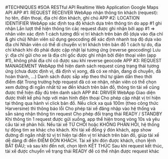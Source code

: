 #TECHNIQUES
#SOA RESTful API
Realtime Web Application
Google Maps API
APP #1: REQUEST RECEIVER
WebApp nhận thông tin khách (request): họ tên, điện thoại, địa chỉ đón khách, ghi chú
APP #2: LOCATION IDENTIFIER
WebApp xác định toạ độ khách dựa trên thông tin do app #1 ghi nhận
Lần lượt thể hiện thông tin các request được ghi nhận bởi app #1 => nhân viên xác định 1 cách tương đối vị trí khách trên bản đồ (dựa vào địa chỉ & ghi chú)
Nhân viên sử dụng geocoding để xác định nhanh toạ độ dựa vào địa chỉ
Nhân viên có thể di chuyển vị trí khách trên bản đồ 1 cách tự do, địa chỉ khách khi đó phải được cập nhật lại tương ứng (reverse geocoding)
Lưu ý: địa chỉ gửi cho xe là địa chỉ gốc được ghi nhận bởi điện thoại viên (app #1), không phải địa chỉ có được sau khi reverse geocode
APP #3: REQUEST MANAGEMENT
WebApp thể hiện danh sách request cùng trạng thái tương ứng (chưa được định vị, đã định vị xong, đã có xe nhận, đang di chuyển, đã hoàn thành, …)
Danh sách được sắp xếp theo thứ tự giảm dần theo thời điểm đặt
Trong trường hợp request đã có xe nhận, nhân viên có thể chọn xem đường đi ngắn nhất từ xe đến khách trên bản đồ, thông tin tài xế cũng được thể hiện đầy đủ trên danh sách
APP #4: DRIVER
WebApp
Giao diện được thiết kế phù hợp với màn hình điện thoại
Cho phép cập nhật vị trí hiện tại thông qua hành vi click bản đồ. Nếu click xa quá 100m (theo công thức Harversine) thì thông báo lỗi
Cho phép tài xế đăng nhập vào hệ thống và sẵn sàng nhận thông tin request
Cho phép đổi trạng thái READY / STANDBY
Khi thông tin 1 request được gửi xuống, app thể hiện trong vòng 10s và yêu cầu tài xế phản hồi. Nếu tài xế TỪ CHỐI hoặc KHÔNG PHẢN HỒI, hệ thống tự động tìm xe khác cho khách.
Khi tài xế đồng ý đón khách, app show đường đi ngắn nhất từ vị trí hiện tại đến vị trí khách trên bản đồ, giúp tài xế dễ dàng đi đến ĐIỂM ĐÓN KHÁCH.
Tài xế khi đón được khách, chọn lệnh BẮT ĐẦU; và sau khi đến nơi, chọn lệnh KẾT THÚC
Sau khi request kết thúc, tài xế được chuyển về trạng thái READY để có thể nhận được request khác
